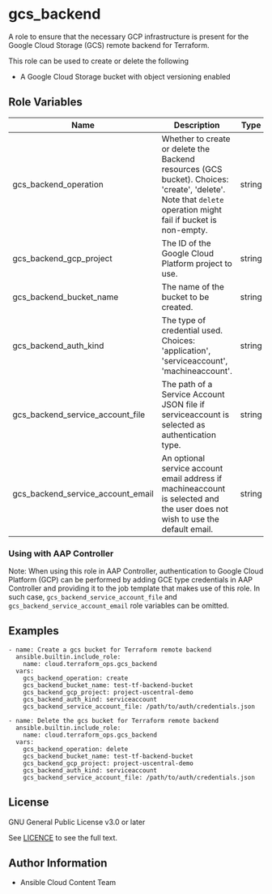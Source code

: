 # gcs_backend

A role to ensure that the necessary GCP infrastructure is present for the Google Cloud Storage (GCS) remote backend for Terraform.

This role can be used to create or delete the following
- A Google Cloud Storage bucket with object versioning enabled

## Role Variables

Name | Description | Type | Default | Required
--- | --- | --- | --- | ---
gcs_backend_operation|Whether to create or delete the Backend resources (GCS bucket). Choices: 'create', 'delete'.  Note that `delete` operation might fail if bucket is non-empty.|string|create| N/A
gcs_backend_gcp_project|The ID of the Google Cloud Platform project to use.|string|N/A| Yes
gcs_backend_bucket_name|The name of the bucket to be created. |string|N/A| Yes
gcs_backend_auth_kind|The type of credential used. Choices: 'application', 'serviceaccount', 'machineaccount'.|string|N/A| Yes
gcs_backend_service_account_file|The path of a Service Account JSON file if serviceaccount is selected as authentication type.|string|N/A| when `gcs_backend_auth_kind = serviceaccount`
gcs_backend_service_account_email|An optional service account email address if machineaccount is selected and the user does not wish to use the default email.|string|N/A| No

### Using with AAP Controller

Note: When using this role in AAP Controller, authentication to Google Cloud Platform (GCP) can be performed by adding GCE type credentials in AAP Controller and providing it to the job template that makes use of this role.
In such case, `gcs_backend_service_account_file` and `gcs_backend_service_account_email` role variables can be omitted.

## Examples
```
- name: Create a gcs bucket for Terraform remote backend
  ansible.builtin.include_role:
    name: cloud.terraform_ops.gcs_backend
  vars:
    gcs_backend_operation: create
    gcs_backend_bucket_name: test-tf-backend-bucket
    gcs_backend_gcp_project: project-uscentral-demo
    gcs_backend_auth_kind: serviceaccount
    gcs_backend_service_account_file: /path/to/auth/credentials.json

- name: Delete the gcs bucket for Terraform remote backend
  ansible.builtin.include_role:
    name: cloud.terraform_ops.gcs_backend
  vars:
    gcs_backend_operation: delete
    gcs_backend_bucket_name: test-tf-backend-bucket
    gcs_backend_gcp_project: project-uscentral-demo
    gcs_backend_auth_kind: serviceaccount
    gcs_backend_service_account_file: /path/to/auth/credentials.json
```

## License

GNU General Public License v3.0 or later

See [LICENCE](https://github.com/redhat-cop/cloud.terraform_ops/blob/main/LICENSE) to see the full text.

## Author Information

- Ansible Cloud Content Team
